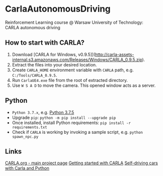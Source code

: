 # CarlaAutonomousDriving

Reinforcement Learning course @ Warsaw University of Technology: CARLA autonomous driving

## How to start with CARLA?

1. Download [CARLA for Windows, v0.9.5]](http://carla-assets-internal.s3.amazonaws.com/Releases/Windows/CARLA_0.9.5.zip).
2. Extract the files into your desired location.
3. Create `CARLA_HOME` environment variable with `CARLA` path, e.g. `C:/Tools/CARLA_0.9.5`.
4. Run `CarlaUE4.exe` file from the root of extracted directory.
5. Use `W S A D` to move the camera. This opened window acts as a server.

## Python

- `Python 3.7.x`, e.g. [Python 3.7.5](https://www.python.org/downloads/release/python-375/)
- Upgrade `pip`: `python -m pip install --upgrade pip`
- Once installed, install Python requirements: `pip install -r requirements.txt`
- Check if `CARLA` is working by invoking a sample script, e.g. `python spawn_npc.py`

## Links

[CARLA.org - main project page](http://carla.org/)
[Getting started with CARLA](https://carla.readthedocs.io/en/latest/getting_started/)
[Self-driving cars with Carla and Python](https://pythonprogramming.net/introduction-self-driving-autonomous-cars-carla-python/)
